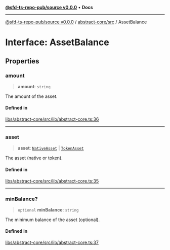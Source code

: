 [**@sfd-ts-repo-pub/source v0.0.0**](../../../README.md) • **Docs**

***

[@sfd-ts-repo-pub/source v0.0.0](../../../modules.md) / [abstract-core/src](../README.md) / AssetBalance

# Interface: AssetBalance

## Properties

### amount

> **amount**: `string`

The amount of the asset.

#### Defined in

[libs/abstract-core/src/lib/abstract-core.ts:36](https://github.com/Steadfast-Digital/sfd-ts-repo-pub/blob/0d845dfd87d2789cbb80b278a373d711dc881248/libs/abstract-core/src/lib/abstract-core.ts#L36)

***

### asset

> **asset**: [`NativeAsset`](../../../crypto-assets/src/type-aliases/NativeAsset.md) \| [`TokenAsset`](../../../crypto-assets/src/type-aliases/TokenAsset.md)

The asset (native or token).

#### Defined in

[libs/abstract-core/src/lib/abstract-core.ts:35](https://github.com/Steadfast-Digital/sfd-ts-repo-pub/blob/0d845dfd87d2789cbb80b278a373d711dc881248/libs/abstract-core/src/lib/abstract-core.ts#L35)

***

### minBalance?

> `optional` **minBalance**: `string`

The minimum balance of the asset (optional).

#### Defined in

[libs/abstract-core/src/lib/abstract-core.ts:37](https://github.com/Steadfast-Digital/sfd-ts-repo-pub/blob/0d845dfd87d2789cbb80b278a373d711dc881248/libs/abstract-core/src/lib/abstract-core.ts#L37)
